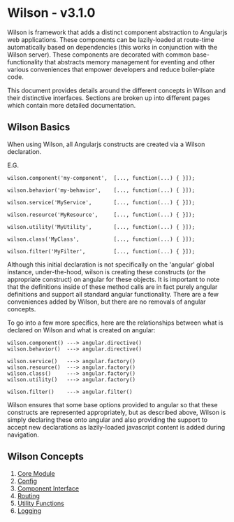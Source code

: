 # Wilson - v3.1.0

Wilson is framework that adds a distinct component abstraction to Angularjs web applications. These components 
can be lazily-loaded at route-time automatically based on dependencies (this works in conjunction with the Wilson
server). These components are decorated with common base-functionality that abstracts memory management for eventing
and other various conveniences that empower developers and reduce boiler-plate code. 

This document provides details around the different concepts in Wilson and their distinctive interfaces. Sections
are broken up into different pages which contain more detailed documentation.

## Wilson Basics

When using Wilson, all Angularjs constructs are created via a Wilson declaration.

E.G.
```
wilson.component('my-component',  [..., function(...) { }]);
 
wilson.behavior('my-behavior',    [..., function(...) { }]);
 
wilson.service('MyService',       [..., function(...) { }]);
 
wilson.resource('MyResource',     [..., function(...) { }]);
 
wilson.utility('MyUtility',       [..., function(...) { }]);
 
wilson.class('MyClass',           [..., function(...) { }]);
 
wilson.filter('MyFilter',         [..., function(...) { }]);
```

Although this initial declaration is not specifically on the 'angular' global instance, under-the-hood, wilson
is creating these constructs (or the appropriate construct) on angular for these objects.  It is important to note
that the definitions inside of these method calls are in fact purely angular definitions and support all standard
angular functionality. There are a few conveniences added by Wilson, but there are no removals of angular concepts.

To go into a few more specifics, here are the relationships between what is declared on Wilson and what is created
on angular:

```
wilson.component() ---> angular.directive()
wilson.behavior()  ---> angular.directive()
  
wilson.service()   ---> angular.factory()
wilson.resource()  ---> angular.factory()
wilson.class()     ---> angular.factory()
wilson.utility()   ---> angular.factory()
  
wilson.filter()    ---> angular.filter()
```

Wilson ensures that some base options provided to angular so that these constructs are represented appropriately, but as
described above, Wilson is simply declaring these onto angular and also providing the support to accept new declarations
as lazily-loaded javascript content is added during navigation.


## Wilson Concepts


1. [Core Module](./concepts/wilson/core.md)
2. [Config](./concepts/wilson/core.md#wilson-config)
3. [Component Interface](./concepts/components/components.md)
4. [Routing](./concepts/routing/routing.md)
5. [Utility Functions](./concepts/utilities/utilities.md)
6. [Logging](./concepts/logging/logging.md)